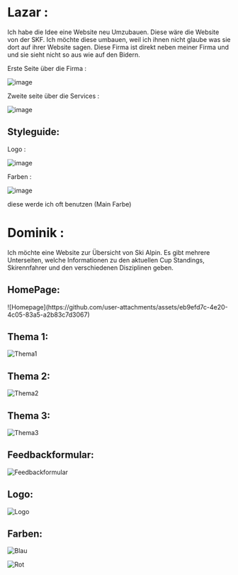 # Lazar :
Ich habe die Idee eine Website neu Umzubauen. Diese wäre die Website von der SKF. Ich möchte diese umbauen, weil ich ihnen nicht glaube was sie dort auf ihrer Website sagen.
Diese Firma ist direkt neben meiner Firma und und sie sieht nicht so aus wie auf den Bidern.

Erste Seite über die Firma :

![image](https://github.com/user-attachments/assets/46c3fe10-f8f3-46a3-87d4-be0b95058e5f)

Zweite seite über die Services :

![image](https://github.com/user-attachments/assets/5f8bf2bc-ba3a-4e02-89ef-19eb9df396e1)

## Styleguide: 

Logo :

![image](https://github.com/user-attachments/assets/2117ce76-b557-40c2-97f8-169311ff4a58)


Farben : 

![image](https://github.com/user-attachments/assets/c55a7321-cdaa-47de-aec0-a86d5f9bb174)

diese werde ich oft benutzen (Main Farbe)

# Dominik :
Ich möchte eine Website zur Übersicht von Ski Alpin. Es gibt mehrere Unterseiten, welche Informationen zu den aktuellen Cup Standings, 
Skirennfahrer und den verschiedenen Disziplinen geben.

<h2>HomePage:</h2>
![Homepage](https://github.com/user-attachments/assets/eb9efd7c-4e20-4c05-83a5-a2b83c7d3067)


<h2>Thema 1:</h2>

![Thema1](https://github.com/user-attachments/assets/3256dff9-d757-4219-b3f9-48e19c6435b9)


<h2>Thema 2:</h2>

![Thema2](https://github.com/user-attachments/assets/516215d2-7c41-4d45-8f79-dcf5f81a2796)


<h2>Thema 3:</h2>

![Thema3](https://github.com/user-attachments/assets/d5d03056-c9e5-44b3-b74c-95ecec53123b)


<h2>Feedbackformular:</h2>

![Feedbackformular](https://github.com/user-attachments/assets/42e09d21-ce2c-4840-9020-0186ddba7731)


<h2>Logo:</h2>

![Logo](https://github.com/user-attachments/assets/03a6df9d-a221-4e8a-80d5-2a25da36c4fa)


<h2>Farben:</h2>

![Blau](https://github.com/user-attachments/assets/064331d6-f2d5-40e9-b29e-b17a59f0c5f5)

![Rot](https://github.com/user-attachments/assets/901e9037-36fb-456d-8ff4-e50607d0a255)